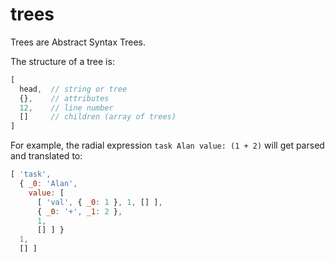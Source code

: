 
# trees

Trees are Abstract Syntax Trees.

The structure of a tree is:
```js
[
  head,  // string or tree
  {},    // attributes
  12,    // line number
  []     // children (array of trees)
]
```

For example, the radial expression `task Alan value: (1 + 2)` will get parsed and translated to:
```js
[ 'task',
  { _0: 'Alan',
    value: [
      [ 'val', { _0: 1 }, 1, [] ],
      { _0: '+', _1: 2 },
      1,
      [] ] }
  1,
  [] ]
```

